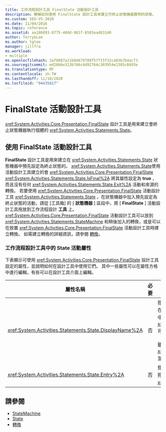 ```yaml
---
title: 工作流程設計工具 FinalState 活動設計工具
description: 瞭解如何使用 FinalState 設計工具來建立可終止狀態機器實例的狀態。
ms.custom: SEO-VS-2020
ms.date: 11/04/2016
ms.topic: reference
ms.assetid: aa186893-8775-40dd-981f-8593ead831d0
author: TerryGLee
ms.author: tglee
manager: jillfra
ms.workload:
- multiple
ms.openlocfilehash: 2af8887a11b04679789f57f15f32ca03b7b4acf3
ms.sourcegitcommit: ed26b6e313b766c4d92764c303954e2385c6693e
ms.translationtype: MT
ms.contentlocale: zh-TW
ms.lasthandoff: 11/10/2020
ms.locfileid: "94435817"
---
```

# <a name="finalstate-activity-designer"></a>FinalState 活動設計工具

<xref:System.Activities.Core.Presentation.FinalState> 設計工具是用來建立會終止狀態機器執行個體的 <xref:System.Activities.Statements.State>。

## <a name="using-the-finalstate-activity-designer"></a>使用 FinalState 活動設計工具

**FinalState** 設計工具是用來建立在 <xref:System.Activities.Statements.State> 狀態機器中預先設定為終止狀態的。 <xref:System.Activities.Statements.State>使用活動設計工具建立的會 <xref:System.Activities.Core.Presentation.FinalState> <xref:System.Activities.Statements.State.IsFinal%2A> 將其屬性設定為 **true** ，而且沒有任何 <xref:System.Activities.Statements.State.Exit%2A> 活動和來源的轉換。 若要使用 <xref:System.Activities.Core.Presentation.FinalState> 活動設計工具 <xref:System.Activities.Statements.State> ，在狀態機器中加入預先設定為終止狀態的活動，請從 [工具箱] 的 [ **狀態機器** ] 區段中，將 [ **FinalState** ] 活動設計工具拖放到工作流程設計 **工具** 上。 <xref:System.Activities.Core.Presentation.FinalState> 活動設計工具可以放到 <xref:System.Activities.Statements.StateMachine> 和稍後加入的轉換，或是可以在放置 <xref:System.Activities.Core.Presentation.FinalState> 活動設計工具時建立轉換。 如需建立轉換的詳細資訊，請參閱 [轉換](../workflow-designer/transition-activity-designer.md)。

### <a name="state-activity-properties-in-the-workflow-designer"></a>工作流程設計工具中的 State 活動屬性

下表顯示可使用 <xref:System.Activities.Core.Presentation.FinalState> 設計工具設定的屬性，並說明如何在設計工具中使用它們。 其中一些屬性可以在屬性方格中進行編輯，有些可以在設計工具介面上編輯。

|屬性名稱|必要|使用量|
|-|--------------|-|
|<xref:System.Activities.Statements.State.DisplayName%2A>|否|指定 <xref:System.Activities.Statements.State> 活動設計工具在標頭中的易記名稱。 預設值為 [ **狀態** ]。 此值可在屬性方格中編輯，或是直接在活動設計工具的標頭上編輯。 <xref:System.Activities.Statements.State.DisplayName%2A> 可用於階層連結巡覽，顯示在工作流程設計工具的頂端。<br /><br /> 雖然 <xref:System.Activities.Statements.State.DisplayName%2A> 並非絕對必要，但建議您盡量使用。|
|<xref:System.Activities.Statements.State.Entry%2A>|否|指定此狀態在轉換時發生的動作。 您可以從 [ **工具箱** ] 將活動拖放到狀態的區段，以設定這個值 <xref:System.Activities.Statements.State.Entry%2A> 。|

## <a name="see-also"></a>請參閱

- [StateMachine](../workflow-designer/statemachine-activity-designer.md)
- [State](../workflow-designer/state-activity-designer.md)
- [轉換](../workflow-designer/transition-activity-designer.md)